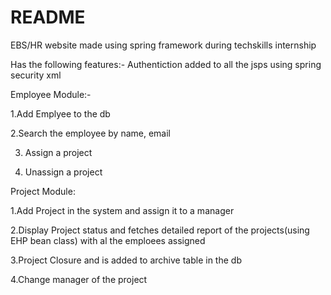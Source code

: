 # README #


EBS/HR website made using spring framework during techskills internship

Has the following features:-
Authentiction added to all the jsps using spring security xml

Employee Module:-


1.Add Emplyee to the db

2.Search the employee by name, email

3. Assign a project

4. Unassign a project


Project Module:


1.Add Project in the system and assign it to a manager

2.Display Project status and fetches detailed report of the projects(using EHP bean class) with al the emploees assigned

3.Project Closure and is added to archive table in the db

4.Change manager of the project
